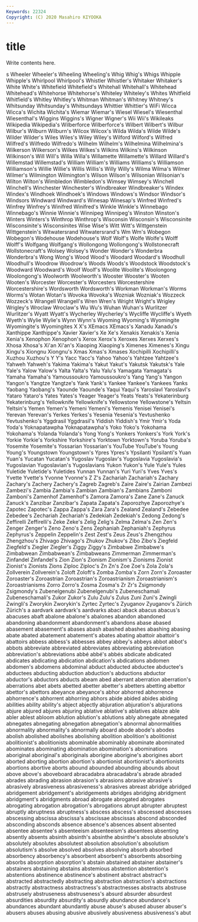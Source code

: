 ```yaml
---
Keywords: 22324
Copyright: (C) 2020 Masahiro KIYOOKA
---
```


# title

Write contents here.

s Wheeler Wheeler's
Wheeling Wheeling's Whig Whig's Whigs Whipple Whipple's Whirlpool Whirlpool's Whistler
Whistler's Whitaker Whitaker's White White's Whitefield Whitefield's Whitehall Whitehall's Whitehead
Whitehead's Whitehorse Whitehorse's Whiteley Whiteley's Whites Whitfield Whitfield's Whitley Whitley's
Whitman Whitman's Whitney Whitney's Whitsunday Whitsunday's Whitsundays Whittier Whittier's WiFi
Wicca Wicca's Wichita Wichita's Wiemar Wiemar's Wiesel Wiesel's Wiesenthal Wiesenthal's
Wiggins Wiggins's Wigner Wigner's Wii Wii's Wikileaks Wikipedia Wikipedia's Wilberforce
Wilberforce's Wilbert Wilbert's Wilbur Wilbur's Wilburn Wilburn's Wilcox Wilcox's Wilda
Wilda's Wilde Wilde's Wilder Wilder's Wiles Wiles's Wiley Wiley's Wilford
Wilford's Wilfred Wilfred's Wilfredo Wilfredo's Wilhelm Wilhelm's Wilhelmina Wilhelmina's Wilkerson
Wilkerson's Wilkes Wilkes's Wilkins Wilkins's Wilkinson Wilkinson's Will Will's Willa
Willa's Willamette Willamette's Willard Willard's Willemstad Willemstad's William William's Williams
Williams's Williamson Williamson's Willie Willie's Willis Willis's Willy Willy's Wilma
Wilma's Wilmer Wilmer's Wilmington Wilmington's Wilson Wilson's Wilsonian Wilsonian's Wilton
Wilton's Wimbledon Wimbledon's Wimsey Wimsey's Winchell Winchell's Winchester Winchester's Windbreaker
Windbreaker's Windex Windex's Windhoek Windhoek's Windows Windows's Windsor Windsor's Windsors
Windward Windward's Winesap Winesap's Winfred Winfred's Winfrey Winfrey's Winifred Winifred's
Winkle Winkle's Winnebago Winnebago's Winnie Winnie's Winnipeg Winnipeg's Winston Winston's
Winters Winters's Winthrop Winthrop's Wisconsin Wisconsin's Wisconsinite Wisconsinite's Wisconsinites Wise
Wise's Witt Witt's Wittgenstein Wittgenstein's Witwatersrand Witwatersrand's Wm Wm's Wobegon
Wobegon's Wodehouse Wodehouse's Wolf Wolf's Wolfe Wolfe's Wolff Wolff's Wolfgang
Wolfgang's Wollongong Wollongong's Wollstonecraft Wollstonecraft's Wolsey Wolsey's Wonder Wonder's Wonderbra
Wonderbra's Wong Wong's Wood Wood's Woodard Woodard's Woodhull Woodhull's Woodrow
Woodrow's Woods Woods's Woodstock Woodstock's Woodward Woodward's Woolf Woolf's Woolite
Woolite's Woolongong Woolongong's Woolworth Woolworth's Wooster Wooster's Wooten Wooten's Worcester
Worcester's Worcesters Worcestershire Worcestershire's Wordsworth Wordsworth's Workman Workman's Worms Worms's
Wotan Wotan's Wovoka Wovoka's Wozniak Wozniak's Wozzeck Wozzeck's Wrangell Wrangell's
Wren Wren's Wright Wright's Wrigley Wrigley's Wroclaw Wroclaw's Wu Wu's
Wuhan Wuhan's Wurlitzer Wurlitzer's Wyatt Wyatt's Wycherley Wycherley's Wycliffe Wycliffe's
Wyeth Wyeth's Wylie Wylie's Wynn Wynn's Wyoming Wyoming's Wyomingite Wyomingite's
Wyomingites X X's XEmacs XEmacs's Xanadu Xanadu's Xanthippe Xanthippe's Xavier
Xavier's Xe Xe's Xenakis Xenakis's Xenia Xenia's Xenophon Xenophon's Xerox
Xerox's Xeroxes Xerxes Xerxes's Xhosa Xhosa's Xi'an Xi'an's Xiaoping Xiaoping's
Ximenes Ximenes's Xingu Xingu's Xiongnu Xiongnu's Xmas Xmas's Xmases Xochipilli
Xochipilli's Xuzhou Xuzhou's Y Y's Yacc Yacc's Yahoo Yahoo's Yahtzee
Yahtzee's Yahweh Yahweh's Yakima Yakima's Yakut Yakut's Yakutsk Yakutsk's Yale
Yale's Yalow Yalow's Yalta Yalta's Yalu Yalu's Yamagata Yamagata's Yamaha
Yamaha's Yamoussoukro Yamoussoukro's Yang Yang's Yangon Yangon's Yangtze Yangtze's Yank
Yank's Yankee Yankee's Yankees Yanks Yaobang Yaobang's Yaounde Yaounde's Yaqui
Yaqui's Yaroslavl Yaroslavl's Yataro Yataro's Yates Yates's Yeager Yeager's Yeats
Yeats's Yekaterinburg Yekaterinburg's Yellowknife Yellowknife's Yellowstone Yellowstone's Yeltsin Yeltsin's Yemen
Yemen's Yemeni Yemeni's Yemenis Yenisei Yenisei's Yerevan Yerevan's Yerkes Yerkes's
Yesenia Yesenia's Yevtushenko Yevtushenko's Yggdrasil Yggdrasil's Yiddish Yiddish's Ymir Ymir's
Yoda Yoda's Yoknapatawpha Yoknapatawpha's Yoko Yoko's Yokohama Yokohama's Yolanda Yolanda's
Yong Yong's Yonkers Yonkers's York York's Yorkie Yorkie's Yorkshire Yorkshire's
Yorktown Yorktown's Yoruba Yoruba's Yosemite Yosemite's Yossarian Yossarian's YouTube YouTube's
Young Young's Youngstown Youngstown's Ypres Ypres's Ypsilanti Ypsilanti's Yuan Yuan's
Yucatan Yucatan's Yugoslav Yugoslav's Yugoslavia Yugoslavia's Yugoslavian Yugoslavian's Yugoslavians Yukon
Yukon's Yule Yule's Yules Yuletide Yuletide's Yuletides Yunnan Yunnan's Yuri
Yuri's Yves Yves's Yvette Yvette's Yvonne Yvonne's Z Z's Zachariah
Zachariah's Zachary Zachary's Zachery Zachery's Zagreb Zagreb's Zaire Zaire's Zairian
Zambezi Zambezi's Zambia Zambia's Zambian Zambian's Zambians Zamboni Zamboni's Zamenhof
Zamenhof's Zamora Zamora's Zane Zane's Zanuck Zanuck's Zanzibar Zanzibar's Zapata
Zapata's Zaporozhye Zaporozhye's Zapotec Zapotec's Zappa Zappa's Zara Zara's Zealand
Zealand's Zebedee Zebedee's Zechariah Zechariah's Zedekiah Zedekiah's Zedong Zedong's Zeffirelli
Zeffirelli's Zeke Zeke's Zelig Zelig's Zelma Zelma's Zen Zen's Zenger
Zenger's Zeno Zeno's Zens Zephaniah Zephaniah's Zephyrus Zephyrus's Zeppelin Zeppelin's
Zest Zest's Zeus Zeus's Zhengzhou Zhengzhou's Zhivago Zhivago's Zhukov Zhukov's
Zibo Zibo's Ziegfeld Ziegfeld's Ziegler Ziegler's Ziggy Ziggy's Zimbabwe Zimbabwe's
Zimbabwean Zimbabwean's Zimbabweans Zimmerman Zimmerman's Zinfandel Zinfandel's Zion Zion's Zionism
Zionism's Zionisms Zionist Zionist's Zionists Zions Ziploc Ziploc's Zn Zn's
Zoe Zoe's Zola Zola's Zollverein Zollverein's Zoloft Zoloft's Zomba Zomba's
Zorn Zorn's Zoroaster Zoroaster's Zoroastrian Zoroastrian's Zoroastrianism Zoroastrianism's Zoroastrianisms Zorro
Zorro's Zosma Zosma's Zr Zr's Zsigmondy Zsigmondy's Zubenelgenubi Zubenelgenubi's Zubeneschamali
Zubeneschamali's Zukor Zukor's Zulu Zulu's Zulus Zuni Zuni's Zwingli Zwingli's
Zworykin Zworykin's Zyrtec Zyrtec's Zyuganov Zyuganov's Zürich Zürich's a aardvark
aardvark's aardvarks abaci aback abacus abacus's abacuses abaft abalone abalone's
abalones abandon abandoned abandoning abandonment abandonment's abandons abase abased abasement
abasement's abases abash abashed abashes abashing abasing abate abated abatement
abatement's abates abating abattoir abattoir's abattoirs abbess abbess's abbesses abbey
abbey's abbeys abbot abbot's abbots abbreviate abbreviated abbreviates abbreviating abbreviation
abbreviation's abbreviations abbé abbé's abbés abdicate abdicated abdicates abdicating abdication
abdication's abdications abdomen abdomen's abdomens abdominal abduct abducted abductee abductee's
abductees abducting abduction abduction's abductions abductor abductor's abductors abducts abeam
abed aberrant aberration aberration's aberrations abet abets abetted abetter abetter's
abetters abetting abettor abettor's abettors abeyance abeyance's abhor abhorred abhorrence
abhorrence's abhorrent abhorring abhors abide abided abides abiding abilities ability
ability's abject abjectly abjuration abjuration's abjurations abjure abjured abjures abjuring
ablative ablative's ablatives ablaze able abler ablest abloom ablution ablution's
ablutions ably abnegate abnegated abnegates abnegating abnegation abnegation's abnormal abnormalities
abnormality abnormality's abnormally aboard abode abode's abodes abolish abolished abolishes
abolishing abolition abolition's abolitionist abolitionist's abolitionists abominable abominably abominate abominated
abominates abominating abomination abomination's abominations aboriginal aboriginal's aboriginals aborigine aborigine's
aborigines abort aborted aborting abortion abortion's abortionist abortionist's abortionists abortions
abortive aborts abound abounded abounding abounds about above above's aboveboard
abracadabra abracadabra's abrade abraded abrades abrading abrasion abrasion's abrasions abrasive
abrasive's abrasively abrasiveness abrasiveness's abrasives abreast abridge abridged abridgement abridgement's
abridgements abridges abridging abridgment abridgment's abridgments abroad abrogate abrogated abrogates
abrogating abrogation abrogation's abrogations abrupt abrupter abruptest abruptly abruptness abruptness's
abscess abscess's abscessed abscesses abscessing abscissa abscissa's abscissae abscissas abscond
absconded absconding absconds absence absence's absences absent absented absentee absentee's
absenteeism absenteeism's absentees absenting absently absents absinth absinth's absinthe absinthe's
absolute absolute's absolutely absolutes absolutest absolution absolution's absolutism absolutism's absolve
absolved absolves absolving absorb absorbed absorbency absorbency's absorbent absorbent's absorbents
absorbing absorbs absorption absorption's abstain abstained abstainer abstainer's abstainers abstaining
abstains abstemious abstention abstention's abstentions abstinence abstinence's abstinent abstract abstract's
abstracted abstractedly abstracting abstraction abstraction's abstractions abstractly abstractness abstractness's abstractnesses
abstracts abstruse abstrusely abstruseness abstruseness's absurd absurder absurdest absurdities absurdity
absurdity's absurdly abundance abundance's abundances abundant abundantly abuse abuse's abused
abuser abuser's abusers abuses abusing abusive abusively abusiveness abusiveness's abut
